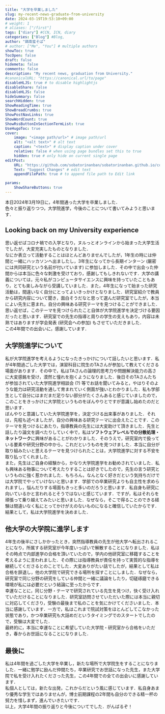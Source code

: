 ```yaml
---
title: "大学を卒業しました"
slug: my-recent-news-graduate-from-university
date: 2024-03-19T19:53:10+09:00
# weight: 1
# aliases: ["/first"]
tags: ["diary"] #CCN, ICN, diary
categories: ["Blog"] #Blog, 
author: "鶏南蛮そば"
# author: ["Me", "You"] # multiple authors
showToc: true
TocOpen: false
draft: false
hidemeta: false
comments: false
description: "My recent news, graduation from University."
#canonicalURL: "https://canonical.url/to/page"
disableHLJS: true # to disable highlightjs
disableShare: false
disableHLJS: false
hideSummary: false
searchHidden: true
ShowReadingTime: true
ShowBreadCrumbs: true
ShowPostNavLinks: true
ShowWordCount: true
ShowRssButtonInSectionTermList: true
UseHugoToc: true
cover:
    image: "<image path/url>" # image path/url
    alt: "<alt text>" # alt text
    caption: "<text>" # display caption under cover
    relative: false # when using page bundles set this to true
    hidden: true # only hide on current single page
editPost:
    URL: "https://github.com/sobatorinanban/sobatorinanban.github.io/commits/main/content"
    Text: "Suggest Changes" # edit text
    appendFilePath: true # to append file path to Edit link

params:
    ShowShareButtons: true
---
```

本日2024年3月19日に，4年間通った大学を卒業しました．  
色々と振り返りつつ，大学院進学，今後のことについて書いてみようと思います．  

## Looking back on my University experience   
思い返せばコロナ禍での入学となり，ヌルっとオンラインから始まった大学生活でしたが，大変充実したものとなりました．  
なにか表立って活動することはほとんどありませんでしたが，1年生の時には仲間と一緒にハッカソンへ出ましたし，3年生になってから長期インターン (厳密には共同研究という名前が付いています) に参加しました．その中で出会った仲間からは本当に色々な刺激を受けており，感謝してもしきれないです．大学の講義については，元々私がコンピュータサイエンスに興味を持っていたこともあり，とても楽しみながら受講していました．また，4年生になって始まった研究活動は，間違いなく自分にとってよいきっかけとなりました．研究室紹介で教員から研究内容について聞き，面白そうだなと思って選んだ研究室でしたが，本当によい先生に恵まれ，自分の興味ある研究テーマを見つけることができました．思い返せば，このテーマを見つけられたこと自体が大学院進学を決定づける要因だったと思います．研究室での先生の指導と周りの学生の支えもあり，内容は未熟ではありますが学会発表 (研究会への参加) もさせていただきました．  
この4年間での出会いに，感謝しています．

## 大学院進学について  
私が大学院進学を考えるようになったきっかけについて話したいと思います．私が4年間過ごした大学では，演習科目に院生のTAさんが参加して教えてくださる場面があります．その中で，私はTAさんの論理的思考力や問題解決能力の高さに大変感銘を受け，漠然と憧れを抱くようになりました．後日そのTAさんたちが参加されていた大学院進学相談会 (?) 等でお話を聞いてみると，やはりそのような能力は研究活動を通して育まれていく側面が強いとわかりました．私も学部生として自分にはまだまだ足りない部分がたくさんあると感じていましたので，このことをきっかけに大学院というものをぼんやりとですが意識し始めたのだと思います．  
ぼんやりと意識していた大学院進学を，決定づける出来事がありました．それは，先程も述べましたが，自分の興味ある研究テーマに出会えたことです．このテーマを見つけるにあたり，指導教員の先生には大変助けて頂きました．先生と話したり論文を調べたりしていく中で，私は**ソフトウェアレベルでの分散処理・ネットワーク**に興味があることがわかりました．そのうえで，研究室内で扱っている要素や研究分野の中から，これだというものを見つけました．本当に自分が取り組みたいと思えるテーマを見つけられたことは，大学院進学に対する不安を取り払ってくれました．  
また，先生はご自身の経験から，かなり大学院進学をお勧めされていました．私も興味ある物事について考えたりすることは好きでしたので，先生の言う研究というものに強く惹かれました．もちろん，なんとなく好きだという気持ちだけでは大学院でやっていけないと思います．学部での卒業研究よりも自主性を求められますし，悩んだりする場面もきっと多いのだろうと思います．私自身も研究に向いているかと言われるとそうではないと感じています．ですが，私はそれらを頑張って乗り越えてみたいと思いました．なぜなら，そこで得ることのできる経験は間違いなく私にとってかけがえのないものになると確信していたからです．  
結果として，私は大学院進学を決めました．  

## 他大学の大学院に進学します  
4年生の後半にさしかかったとき，突然指導教員の先生が他大学へ転出されることになり，所属する研究室が今年度いっぱいで解散することになりました．私はその時点で内部進学の合格を頂いていたので，学内の他研究室に移籍することを考えるように言われました．その際には指導教員が責任を持って実質的な指導を継続してくださるとのことでした．大変ありがたい話でしたが，結果として私は合格を辞退し，他の大学院で研究できる場所を探すことにしました．なぜなら，研究室で同じ分野の研究をしている仲間と一緒に議論をしたり，切磋琢磨できる環境が私には必要だという結論に至ったからです．  
幸運なことに，同じ分野・テーマで研究されている先生を見つけ，快く受け入れていただけることになりました．研究室訪問させていただいた際には本当に親切に対応してくださり，受験の最後まで私のことを気にかけてくださいました．本当に感謝しています．一方で，私はこれまで院試対策をほとんどしてこなかった状態であり，かつ卒業研究も大詰めだというタイミングでのスタートでしたので，受験は大変でした．  
最終的に，本当に幸運なことに希望していた大学院・研究室から合格をいただき，春からお世話になることになりました．  

## 最後に  
私は4年間を過ごした大学を卒業し，新たな場所で大学院生をすることになりました．一緒に勉学に励んだ仲間たち，卒業研究でお世話になった先生，また大学院で私を受け入れたくださった先生，この4年間での全ての出会いに感謝しています．  
私個人としては，新たな出発，これからだという風に感じています．私自身あまり優秀な学生ではありませんが，博士前期課程の2年間も自分のできる精一杯の努力を惜しまず，進んでいきたいです．  
以上，大学4年間の振り返りと今後についてでした．がんばるぞ！  

